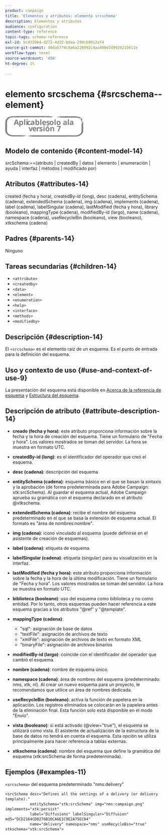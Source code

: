 ```yaml
---
product: campaign
title: 'Elementos y atributos: elemento srcschema'
description: Elementos y atributos
audience: configuration
content-type: reference
topic-tags: schema-reference
exl-id: bc4329b4-d272-4d32-bdaa-290cb9912af4
source-git-commit: 40da5774c8a6a228992c4aa400e2d9924215611e
workflow-type: tm+mt
source-wordcount: '456'
ht-degree: 1%

---
```


# elemento srcschema {#srcschema--element}

![](../../../assets/v7-only.svg)

## Modelo de contenido {#content-model-14}

srcSchema:==(atributo | createdBy | datos | elemento | enumeración | ayuda | interfaz | métodos | modificado por)

## Atributos {#attributes-14}

created (fecha y hora), createdBy-id (long), desc (cadena), entitySchema (cadena), extendedSchema (cadena), img (cadena), implements (cadena), label (cadena), labelSingular (cadena), lastModified (fecha y hora), library (booleano), mappingType (cadena), modifiedBy-id (largo), name (cadena), namespace (cadena), useRecycleBin (booleano), view (booleano), xtkschema (cadena)

## Padres {#parents-14}

Ninguno

## Tareas secundarias {#children-14}

* `<attribute>`
* `<createdby>`
* `<data>`
* `<element>`
* `<enumeration>`
* `<help>`
* `<interface>`
* `<methods>`
* `<modifiedby>`

## Descripción {#description-14}

El `<srcschema>` es el elemento raíz de un esquema. Es el punto de entrada para la definición del esquema.

## Uso y contexto de uso {#use-and-context-of-use-9}

La presentación del esquema está disponible en [Acerca de la referencia de esquema](../../../configuration/using/about-schema-reference.md) y [Estructura del esquema](../../../configuration/using/schema-structure.md).

## Descripción de atributo {#attribute-description-14}

* **creado (fecha y hora)**: este atributo proporciona información sobre la fecha y la hora de creación del esquema. Tiene un formulario de &quot;Fecha y hora&quot;. Los valores mostrados se toman del servidor. La hora se muestra en formato UTC.
* **createdBy-id (long)**: es el identificador del operador que creó el esquema.
* **desc (cadena)**: descripción del esquema
* **entitySchema (cadena)**: esquema básico en el que se basan la sintaxis y la aprobación (de forma predeterminada para Adobe Campaign: xtk:srcSchema). Al guardar el esquema actual, Adobe Campaign aprueba su gramática con el esquema declarado en el atributo @xtkschema.
* **extendedSchema (cadena)**: recibe el nombre del esquema predeterminado en el que se basa la extensión de esquema actual. El formato es &quot;área de nombres:nombre&quot;.
* **img (cadena)**: icono vinculado al esquema (puede definirse en el asistente de creación de esquemas).
* **label (cadena)**: etiqueta de esquema.
* **labelSingular (cadena)**: etiqueta (singular) para su visualización en la interfaz.
* **lastModified (fecha y hora)**: este atributo proporciona información sobre la fecha y la hora de la última modificación. Tiene un formulario de &quot;Fecha y hora&quot;. Los valores mostrados se toman del servidor. La hora se muestra en formato UTC.
* **biblioteca (booleano)**: uso del esquema como biblioteca y no como entidad. Por lo tanto, otros esquemas pueden hacer referencia a este esquema gracias a los atributos &quot;@ref&quot; y &quot;@template&quot;.
* **mappingType (cadena)**:

   * &quot;sql&quot;: asignación de base de datos
   * &quot;textFile&quot;: asignación de archivos de texto
   * &quot;xmlFile&quot;: asignación de archivos de texto en formato XML
   * &quot;binaryFile&quot;: asignación de archivos binarios

* **modifiedBy-id (largo)**: coincide con el identificador del operador que cambió el esquema.
* **nombre (cadena)**: nombre de esquema único.
* **namespace (cadena)**: área de nombres del esquema (predeterminado: nms, xtk, nl). Al crear un nuevo esquema para un proyecto, le recomendamos que utilice un área de nombres dedicada.
* **useRecycleBin (booleano)**: activa la función de papelera en la aplicación. Los registros eliminados se colocarán en la papelera antes de la eliminación final. Esta función solo está disponible en el modo &quot;Envío&quot;.
* **vista (booleano)**: si está activado (@view=&quot;true&quot;), el esquema se utilizará como vista. El asistente de actualización de la estructura de la base de datos no tendrá en cuenta el esquema. Esta opción se utiliza principalmente para hacer referencia a tablas externas.
* **xtkschema (cadena)**: nombre del esquema que define la gramática del esquema (xtk:srcSchema de forma predeterminada).

## Ejemplos {#examples-11}

`<srcschema>` del esquema predeterminado &quot;nms:delivery&quot;

```
<srcSchema desc="Defines all the settings of a delivery (or delivery template)."  
           entitySchema="xtk:srcSchema" img="nms:campaign.png" implements="xtk:persist" 
           label="Diffusions" labelSingular="Diffusion" md5="DCD2164CD0276B1DCA6E1C9E2A75EC04"
           name="delivery" namespace="nms" useRecycleBin="true" xtkschema="xtk:srcSchema">
```
